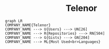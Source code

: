 <h1 align="center">Telenor</h1>

```mermaid
graph LR
COMPANY_NAME{Telenor}
COMPANY_NAME ---> U{Users} ---> UN[26]
COMPANY_NAME ---> R{Repositories} ---> RN[504]
COMPANY_NAME ---> G{Gists} ---> GN[204]
COMPANY_NAME ---> ML{Most Used<br>Languages}
```
